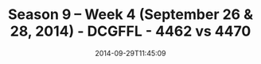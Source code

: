 ---
title: Season 9 – Week 4 (September 26 & 28, 2014) - DCGFFL - 4462 vs 4470
teams_score:
- team: 4462
  score:
- team: 4470
  score: 20
mvp: Jamar Walker (Medium Green), Brian Sparrow (Vegas)
game-ball: N/A
season: 9
week: 4
date: '2014-09-29T11:45:09'
pageid: season-9-week-4-4462-vs-4470
---